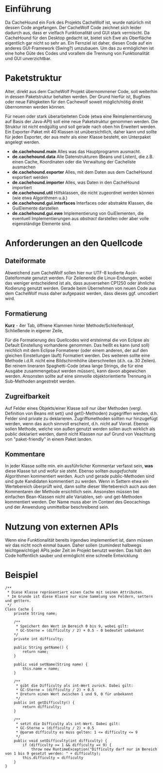 

# Einführung #
Da CacheHound ein Fork des Projekts CacheWolf ist, wurde natürlich mit dessen Code angefangen. Der CacheWolf Code zeichnet sich leider dadurch aus, dass er vielfach Funktionalität und GUI stark vermischt. Da CacheHound für den Desktop gedacht ist, bietet sich Ewe als Oberfläche eigentlich gar nicht so sehr an. Ein Fernziel ist daher, diesen Code auf ein anderes GUI-Framework (Swing?) umzubauen. Um das zu ermöglichen ist eine hohe Güte des Codes und vorallem die Trennung von Funktionalität und GUI unverzichtbar.

# Paketstruktur #
Alter, direkt aus dem CacheWolf Projekt übernommener Code, soll weiterhin in dessen Paketstruktur behalten werden. Der Grund hierfür ist, Bugfixes oder neue Fähigkeiten für den Cachewolf soweit möglich/nötig direkt übernommen werden können.

Für neuen oder stark überarbeiteten Code (etwa eine Reimplementierung auf Basis der Java-API) soll eine neue Paketstruktur genommen werden. Die Struktur ist nicht endgültig und soll gerade nach oben hin Erweitert werden. Ein Exporter-Paket mit 40 Klassen ist unübersichtlich, daher kann und sollte für jeden Exporter, der aus mehr als einer Klasse besteht, ein Unterpaket angelegt werden.

  * **de.cachehound.main** Alles was das Hauptprogramm ausmacht.
  * **de.cachehound.data** Alle Datenstrukturen (Beans und Listen), die z.B. einen Cache, Koordinaten oder die Verwaltung der Cacheliste ausmachen
  * **de.cachehound.exporter** Alles, mit dem Daten aus dem CacheHound exportiert werden
  * **de.cachehound.importer** Alles, was Daten in den CacheHound importiert
  * **de.cachehound.util** Hilfsklassen, die nicht zugeordnet werden können (wie etwa Algorithmen u.ä.)
  * **de.cachehound.gui.interfaces** Interfaces oder abstrakte Klassen, die GuiElemente darstellen
  * **de.cachehound.gui.ewe** Implementierung von GuiElementen, die eventuell Implementierungen aus _abstract_ darstellen oder aber volle eigenständige Elemente sind.

# Anforderungen an den Quellcode #

## Dateiformate ##

Abweichend zum CacheWolf sollen hier nur UTF-8 kodierte Ascii-Dateiformate genutzt werden. Für Zeilenende die Linux-Endungen, wobei das weniger entscheidend ist als, dass ausversehen CP1250 oder ähnliche Kodierung genutzt werden. Gerade beim Übernehmen von neuen Code aus dem CacheWolf muss daher aufgepasst werden, dass dieses ggf. umcodiert wird.

## Formatierung ##
**Kurz** - 4er Tab, öffnene Klammen hinter Methode/Schleifenkopf, Schließende in eigener Zeile,

Für die Formatierung des Quellcodes wird ersteinmal die von Eclipse als Default Einstellung vorhandene genommen. Das heißt es kann (und soll) reichlich mit dem Eclipse Formatierer (oder einem anderen, der auf den gleichen Einstellungen läuft) Formatiert werden. Des weiteren sollte eine Methode i.d.R. nicht eine Bildschirmhöhe überschreiten (d.h. ca. 30 Zeilen). Bei reinem lineraren Spaghetti-Code (etwa lange Strings, die für eine Ausgabe zusammengebaut werden müssen), kann davon abgewichen werden. Ansonsten sollte auf eine sinnvolle objektorientierte Trennung in Sub-Methoden angestrebt werden.

## Zugreifbarkeit ##
Auf Felder eines Objekts/einer Klasse soll nur über Methoden (vergl. Definition von Beans mit set() und get()-Methoden) zugegriffen werden, d.h. Felder sind private zu deklarieren. Zugriffsmethoden sollten nur hinzugefügt werden, wenn das auch sinnvoll erscheint, d.h. nicht auf Vorrat. Ebenso sollen Methode, welche von außen genutzt werden sollen auch wirklich als public deklariert werden, damit nicht Klassen nur auf Grund von Veachtung von "paket-friendly" in einem Paket landen.

## Kommentare ##
In jeder Klasse sollte min. ein ausführlicher Kommentar verfasst sein, **was** diese Klasse tut und wofür sie steht. Ebenso sollten _ausgefuchste_ Algorithmen kommentiert werden. Auch und gerade public-Methoden sind sind gute Kandidaten kommentiert zu werden.
Wenn in Settern etwa ein Wertebereich überprüft wird, dann sollte dieser Wertebereich auch aus den Kommentaren der Methode ersichtlich sein.
Ansonsten müssen bei einfachen Bean-Klassen nicht alle Variablen, set- und get-Methoden kommentiert werden. Der Name muss aber im Context des Geocachings und der Anwendung unmittelbar beschreibend sein.

# Nutzung von externen APIs #
Wenn eine Funktionalität bereits irgendwo implementiert ist, dann müssen wir das nicht noch einmal bauen. Daher sollen (zumindest halbwegs leichtgewichtige) APIs jeder Zeit im Projekt benutzt werden. Das hält den Code hoffentlich sauber und ermöglicht eine schnelle Entwicklung

# Beispiel #

```
/** 
 * Diese Klasse repräsentiert einen Cache mit seinen Attributen.
 * Im Grunde ist diese Klasse nur eine Sammlung von Feldern, settern und gettern.
 */
Class Cache {
    private String name;
    
    /** 
     * Speichert den Wert im Bereich 0 bis 9, wobei gilt: 
     * GC-Sterne = (difficulty / 2) + 0.5 - 0 bedeutet unbekannt 
    */
    private int difficulty; 

    public String getName() {
        return name;
    }

    public void setName(String name) {
        this.name = name;
    }

    /**
     * gibt die Difficulty als int-Wert zurück. Dabei gilt:
     * GC-Sterne = (difficulty / 2) + 0.5 
     * @return einen Wert zwischen 1 und 9, 0 für unbekannt
     */
    public int getDifficulty() {
        return difficulty;
    }

    /**
     * setzt die Difficulty als int-Wert. Dabei gilt:
     * GC-Sterne = (difficulty / 2) + 0.5
     * @param difficulty es muss gelten: 1 <= difficulty <= 9
     */
    public void setDifficulty(int difficulty) {
        if (difficulty >= 1 && difficulty =< 9) {
            throw new RuntimeException("Difficulty darf nur im Bereich von 1 bis 9 gesetzt werden: " + difficulty);
        this.difficulty = difficulty    
    }
}
```